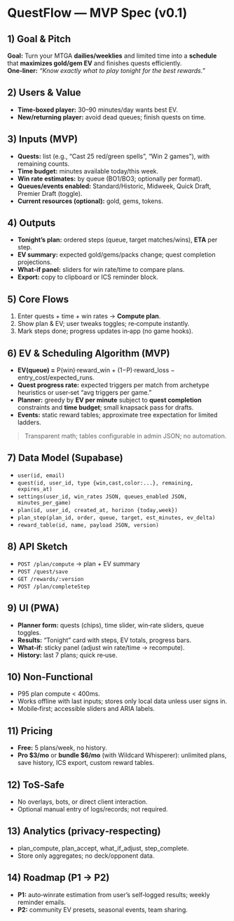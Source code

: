 
# QuestFlow — MVP Spec (v0.1)

## 1) Goal & Pitch
**Goal:** Turn your MTGA **dailies/weeklies** and limited time into a **schedule** that **maximizes gold/gem EV** and finishes quests efficiently.  
**One‑liner:** *“Know exactly what to play tonight for the best rewards.”*

## 2) Users & Value
- **Time‑boxed player:** 30–90 minutes/day wants best EV.  
- **New/returning player:** avoid dead queues; finish quests on time.

## 3) Inputs (MVP)
- **Quests:** list (e.g., “Cast 25 red/green spells”, “Win 2 games”), with remaining counts.  
- **Time budget:** minutes available today/this week.  
- **Win rate estimates:** by queue (BO1/BO3; optionally per format).  
- **Queues/events enabled:** Standard/Historic, Midweek, Quick Draft, Premier Draft (toggle).  
- **Current resources (optional):** gold, gems, tokens.

## 4) Outputs
- **Tonight’s plan:** ordered steps (queue, target matches/wins), **ETA** per step.  
- **EV summary:** expected gold/gems/packs change; quest completion projections.  
- **What‑if panel:** sliders for win rate/time to compare plans.  
- **Export:** copy to clipboard or ICS reminder block.

## 5) Core Flows
1. Enter quests + time + win rates → **Compute plan**.  
2. Show plan & EV; user tweaks toggles; re‑compute instantly.  
3. Mark steps done; progress updates in‑app (no game hooks).

## 6) EV & Scheduling Algorithm (MVP)
- **EV(queue) =** P(win)·reward_win + (1−P)·reward_loss − entry_cost/expected_runs.  
- **Quest progress rate:** expected triggers per match from archetype heuristics or user‑set “avg triggers per game.”  
- **Planner:** greedy by **EV per minute** subject to **quest completion** constraints and **time budget**; small knapsack pass for drafts.  
- **Events:** static reward tables; approximate tree expectation for limited ladders.

> Transparent math; tables configurable in admin JSON; no automation.

## 7) Data Model (Supabase)
- `user(id, email)`  
- `quest(id, user_id, type {win,cast,color:...}, remaining, expires_at)`  
- `settings(user_id, win_rates JSON, queues_enabled JSON, minutes_per_game)`  
- `plan(id, user_id, created_at, horizon {today,week})`  
- `plan_step(plan_id, order, queue, target, est_minutes, ev_delta)`  
- `reward_table(id, name, payload JSON, version)`

## 8) API Sketch
- `POST /plan/compute` → plan + EV summary  
- `POST /quest/save`  
- `GET /rewards/:version`  
- `POST /plan/completeStep`

## 9) UI (PWA)
- **Planner form:** quests (chips), time slider, win‑rate sliders, queue toggles.  
- **Results:** “Tonight” card with steps, EV totals, progress bars.  
- **What‑if:** sticky panel (adjust win rate/time → recompute).  
- **History:** last 7 plans; quick re‑use.

## 10) Non‑Functional
- P95 plan compute < 400ms.  
- Works offline with last inputs; stores only local data unless user signs in.  
- Mobile‑first; accessible sliders and ARIA labels.

## 11) Pricing
- **Free:** 5 plans/week, no history.  
- **Pro $3/mo** or **bundle $6/mo** (with Wildcard Whisperer): unlimited plans, save history, ICS export, custom reward tables.

## 12) ToS‑Safe
- No overlays, bots, or direct client interaction.  
- Optional manual entry of logs/records; not required.

## 13) Analytics (privacy‑respecting)
- plan_compute, plan_accept, what_if_adjust, step_complete.  
- Store only aggregates; no deck/opponent data.

## 14) Roadmap (P1 → P2)
- **P1:** auto‑winrate estimation from user’s self‑logged results; weekly reminder emails.  
- **P2:** community EV presets, seasonal events, team sharing.
